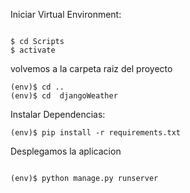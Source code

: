 
Iniciar Virtual Environment:
```

$ cd Scripts
$ activate
```
volvemos a la carpeta raiz del proyecto
```
(env)$ cd ..
(env)$ cd  djangoWeather

```
Instalar Dependencias:

```
(env)$ pip install -r requirements.txt
```


Desplegamos la aplicacion
```

(env)$ python manage.py runserver
```
